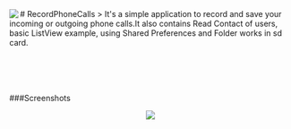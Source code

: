 <img src="http://i.hizliresim.com/zrM9Mj.png" align="left" />
# RecordPhoneCalls
> It's a simple application to record and save your incoming or outgoing phone calls.It also contains Read Contact of users, basic ListView example, using Shared Preferences and Folder works in sd card.
<br><br><br><br><br>

###Screenshots
<p align="center">
<img src="http://i.hizliresim.com/7MWgJm.png"/>
</p>

